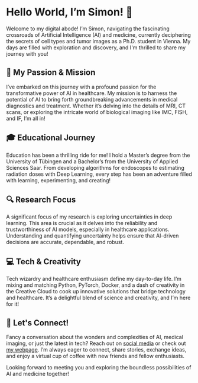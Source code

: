 # Hello World, I’m Simon! 👋

Welcome to my digital abode! I’m Simon, navigating the fascinating crossroads of Artificial Intelligence (AI) and medicine, currently deciphering the secrets of cell types and tumor images as a Ph.D. student in Vienna. My days are filled with exploration and discovery, and I'm thrilled to share my journey with you!

## 🧠 My Passion & Mission

I’ve embarked on this journey with a profound passion for the transformative power of AI in healthcare. My mission is to harness the potential of AI to bring forth groundbreaking advancements in medical diagnostics and treatment. Whether it’s delving into the details of MRI, CT scans, or exploring the intricate world of biological imaging like IMC, FISH, and IF, I’m all in!

## 🎓 Educational Journey

Education has been a thrilling ride for me! I hold a Master’s degree from the University of Tübingen and a Bachelor’s from the University of Applied Sciences Saar. From developing algorithms for endoscopes to estimating radiation doses with Deep Learning, every step has been an adventure filled with learning, experimenting, and creating!

## 🔍 Research Focus

A significant focus of my research is exploring uncertainties in deep learning. This area is crucial as it delves into the reliability and trustworthiness of AI models, especially in healthcare applications. Understanding and quantifying uncertainty helps ensure that AI-driven decisions are accurate, dependable, and robust.

## 💻 Tech & Creativity

Tech wizardry and healthcare enthusiasm define my day-to-day life. I’m mixing and matching Python, PyTorch, Docker, and a dash of creativity in the Creative Cloud to cook up innovative solutions that bridge technology and healthcare. It’s a delightful blend of science and creativity, and I’m here for it!

## 🤝 Let's Connect!

Fancy a conversation about the wonders and complexities of AI, medical imaging, or just the latest in tech? Reach out on [social media](www.linkedin.com/SGUTWEIN) or check out [my webpage](https://github.com/SimonBon). I’m always eager to connect, share stories, exchange ideas, and enjoy a virtual cup of coffee with new friends and fellow enthusiasts.

Looking forward to meeting you and exploring the boundless possibilities of AI and medicine together!
